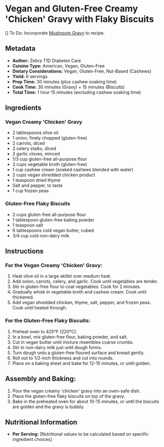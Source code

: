 # Vegan and Gluten-Free Creamy 'Chicken' Gravy with Flaky Biscuits
[] To Do: Incorporate [Mushroom Gravy](https://detoxinista.com/vegan-gluten-free-gravy-recipe/) to recipe.

## Metadata
- **Author:** Zebra T1D Diabetes Care
- **Cuisine Type:** American, Vegan, Gluten-Free
- **Dietary Considerations:** Vegan, Gluten-Free, Nut-Based (Cashews)
- **Yield:** 6 servings
- **Prep Time:** 30 minutes (plus cashew soaking time)
- **Cook Time:** 30 minutes (Gravy) + 15 minutes (Biscuits)
- **Total Time:** 1 hour 15 minutes (excluding cashew soaking time)

## Ingredients

### Vegan Creamy 'Chicken' Gravy
- 2 tablespoons olive oil
- 1 onion, finely chopped (gluten-free)
- 2 carrots, diced
- 2 celery stalks, diced
- 2 garlic cloves, minced
- 1/3 cup gluten-free all-purpose flour
- 2 cups vegetable broth (gluten-free)
- 1 cup cashew cream (soaked cashews blended with water)
- 2 cups vegan shredded chicken product
- 1 teaspoon dried thyme
- Salt and pepper, to taste
- 1 cup frozen peas

### Gluten-Free Flaky Biscuits
- 2 cups gluten-free all-purpose flour
- 1 tablespoon gluten-free baking powder
- 1 teaspoon salt
- 6 tablespoons cold vegan butter, cubed
- 3/4 cup cold non-dairy milk

## Instructions

### For the Vegan Creamy 'Chicken' Gravy:
1. Heat olive oil in a large skillet over medium heat.
2. Add onion, carrots, celery, and garlic. Cook until vegetables are tender.
3. Stir in gluten-free flour to coat vegetables. Cook for 2 minutes.
4. Gradually whisk in vegetable broth and cashew cream. Cook until thickened.
5. Add vegan shredded chicken, thyme, salt, pepper, and frozen peas. Cook until heated through.

### For the Gluten-Free Flaky Biscuits:
1. Preheat oven to 425°F (220°C).
2. In a bowl, mix gluten-free flour, baking powder, and salt.
3. Cut in vegan butter until mixture resembles coarse crumbs.
4. Stir in non-dairy milk just until dough forms.
5. Turn dough onto a gluten-free floured surface and knead gently.
6. Roll out to 1/2-inch thickness and cut into rounds.
7. Place on a baking sheet and bake for 12-15 minutes, or until golden.

## Assembly and Baking:
1. Pour the vegan creamy 'chicken' gravy into an oven-safe dish.
2. Place the gluten-free flaky biscuits on top of the gravy.
3. Bake in the preheated oven for about 10-15 minutes, or until the biscuits are golden and the gravy is bubbly.

## Nutritional Information
- **Per Serving:** [Nutritional values to be calculated based on specific ingredient choices]
